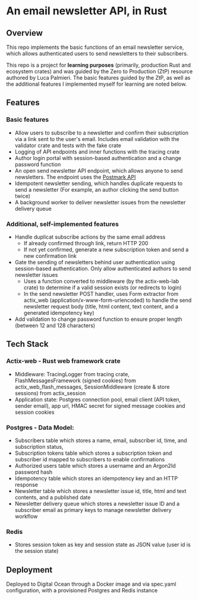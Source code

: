 # An email newsletter API, in Rust
## Overview
This repo implements the basic functions of an email newsletter service, which allows authenticated users to send newsletters to their subscribers.

This repo is a project for **learning purposes** (primarily, production Rust and ecosystem crates) and was guided by the Zero to Production (ZtP) resource authored by Luca Palmieri.
The basic features guided by the ZtP, as well as the additional features I implemented myself for learning are noted below.

## Features

### Basic features
- Allow users to subscribe to a newsletter and confirm their subscription via a link sent to the user's email. Includes email validation with the validator crate and tests with the fake crate
- Logging of API endpoints and inner functions with the tracing crate
- Author login portal with session-based authentication and a change password function
- An open send newsletter API endpoint, which allows anyone to send newsletters. The endpoint uses the [Postmark API](https://postmarkapp.com/)
- Idempotent newsletter sending, which handles duplicate requests to send a newsletter (For example, an author clicking the send button twice)
- A background worker to deliver newsletter issues from the newsletter delivery queue

### Additional, self-implemented features
- Handle duplicat subscribe actions by the same email address
  - If already confirmed through link, return HTTP 200
  - If not yet confirmed, generate a new subscription token and send a new confirmation link
- Gate the sending of newsletters behind user authentication using session-based authentication. Only allow authenticated authors to send newsletter issues
  - Uses a function converted to middleware (by the actix-web-lab crate) to determine if a valid session exists (or redirects to login)
  - In the send newsletter POST handler, uses Form extractor from actix_web (application/x-www-form-urlencoded) to handle the send newsletter request body (title, html content, text content, and a generated idempotency key)
- Add validation to change password function to ensure proper length (between 12 and 128 characters)

## Tech Stack
### Actix-web - Rust web framework crate
- Middleware: TracingLogger from tracing crate, FlashMessagesFramework (signed cookies) from actix_web_flash_messages, SessionMiddleware (create & store sessions) from actix_session
- Application state: Postgres connection pool, email client (API token, sender email), app url, HMAC secret for signed message cookies and session cookies

### Postgres - Data Model:
-   Subscribers table which stores a name, email, subscriber id, time, and subscription status,
-   Subscription tokens table which stores a subscription token and subscriber id mapped to subscribers to enable confirmations
-   Authorized users table which stores a username and an Argon2Id password hash
-   Idempotency table which stores an idempotency key and an HTTP response
-   Newsletter table which stores a newsletter issue id, title, html and text contents, and a published date 
-   Newsletter delivery queue which stores a newsletter issue ID and a subscriber email as primary keys to manage newsletter delivery workflow

### Redis
- Stores session token as key and session state as JSON value (user id is the session state)

## Deployment
Deployed to Digital Ocean through a Docker image and via spec.yaml configuration, with a provisioned Postgres and Redis instance

